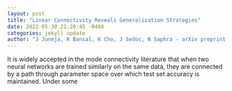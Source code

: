 ```yaml
--- 
layout: post 
title: "Linear Connectivity Reveals Generalization Strategies" 
date: 2022-05-30 22:20:45 -0400 
categories: jekyll update 
author: "J Juneja, R Bansal, K Cho, J Sedoc, N Saphra - arXiv preprint arXiv:2205.12411, 2022" 
--- 
```

It is widely accepted in the mode connectivity literature that when two neural networks are trained similarly on the same data, they are connected by a path through parameter space over which test set accuracy is maintained. Under some